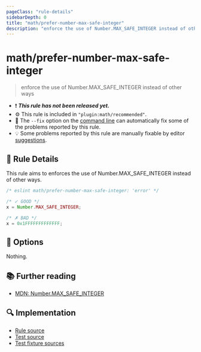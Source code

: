 ```yaml
---
pageClass: "rule-details"
sidebarDepth: 0
title: "math/prefer-number-max-safe-integer"
description: "enforce the use of Number.MAX_SAFE_INTEGER instead of other ways"
---
```


# math/prefer-number-max-safe-integer

> enforce the use of Number.MAX_SAFE_INTEGER instead of other ways

- :exclamation: <badge text="This rule has not been released yet." vertical="middle" type="error"> **_This rule has not been released yet._** </badge>
- :gear: This rule is included in `"plugin:math/recommended"`.
- :wrench: The `--fix` option on the [command line](https://eslint.org/docs/user-guide/command-line-interface#fixing-problems) can automatically fix some of the problems reported by this rule.
- :bulb: Some problems reported by this rule are manually fixable by editor [suggestions](https://eslint.org/docs/developer-guide/working-with-rules#providing-suggestions).

## :book: Rule Details

This rule aims to enforces the use of Number.MAX_SAFE_INTEGER instead of other ways.

<eslint-code-block fix>

<!-- eslint-skip -->

```js
/* eslint math/prefer-number-max-safe-integer: 'error' */

/* ✓ GOOD */
x = Number.MAX_SAFE_INTEGER;

/* ✗ BAD */
x = 0x1FFFFFFFFFFFFF;
```

</eslint-code-block>

## :wrench: Options

Nothing.

## :books: Further reading

- [MDN: Number.MAX_SAFE_INTEGER](https://developer.mozilla.org/en-US/docs/Web/JavaScript/Reference/Global_Objects/Number/MAX_SAFE_INTEGER)

## :mag: Implementation

- [Rule source](https://github.com/ota-meshi/eslint-plugin-math/blob/main/src/rules/prefer-number-max-safe-integer.ts)
- [Test source](https://github.com/ota-meshi/eslint-plugin-math/blob/main/tests/src/rules/prefer-number-max-safe-integer.ts)
- [Test fixture sources](https://github.com/ota-meshi/eslint-plugin-math/tree/main/tests/fixtures/rules/prefer-number-max-safe-integer)
